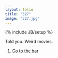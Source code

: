 ```yaml
---
layout: folio
title: "327"
image: "327.jpg"
---
```

{% include JB/setup %}

<div class="copy">
	<p>Told you. Weird movies.</p>
</div>

<div class="choice">
	<ol>
		<li><a href="330.html">
			Go to the bar
</a></li>
	</ol>
</div>